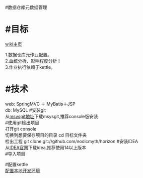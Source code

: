 #数据仓库元数据管理

#目标
======

[wiki主页](https://github.com/nodicmyth/horizon/wiki/%E4%B8%BB%E9%A1%B5)

1.数据仓库元作业配置。  
2.血统分析、影响程度分析！  
3.作业执行依赖于kettle。  


#技术
======

web: SpringMVC ＋ MyBatis＋JSP		
db: MySQL
#安装git  
从[msysgit地址](https://git-for-windows.github.io/)下载msysgit,推荐console版安装  
#使用git检出项目  
打开git console  
切换到想要保存项目的目录 cd 目标文件夹  
检出工程  git clone git://github.com/nodicmyth/horizon
#安装IDEA  
从[IDEA官网](http://www.jetbrains.com/idea/)下载idea,推荐使用14以上版本  
#导入项目  

#配置kettle  
[配置本地开发环境](https://github.com/nodicmyth/horizon/wiki/%E9%85%8D%E7%BD%AEkettle%E6%9C%AC%E5%9C%B0%E5%BC%80%E5%8F%91%E7%8E%AF%E5%A2%83)

